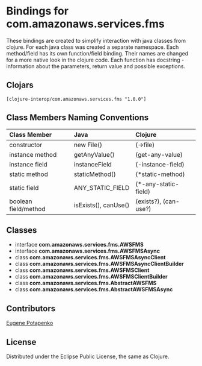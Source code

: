 # Bindings for com.amazonaws.services.fms

These bindings are created to simplify interaction with java classes from clojure.
For each java class was created a separate namespace.
Each method/field has its own function/field binding.
Their names are changed for a more native look in the clojure code. Each function has docstring - information about the parameters, return value and possible exceptions.

## Clojars

```
[clojure-interop/com.amazonaws.services.fms "1.0.0"]
```

## Class Members Naming Conventions

| Class Member | Java | Clojure |
|:--|:--|:--|
| constructor | new File() | (->file) |
| instance method | getAnyValue() | (get-any-value) |
| instance field | instanceField | (-instance-field) |
| static method | staticMethod() | (*static-method) |
| static field | ANY_STATIC_FIELD | (*-any-static-field) |
| boolean field/method | isExists(), canUse() | (exists?), (can-use?) |

## Classes

- interface **com.amazonaws.services.fms.AWSFMS**
- interface **com.amazonaws.services.fms.AWSFMSAsync**
- class **com.amazonaws.services.fms.AWSFMSAsyncClient**
- class **com.amazonaws.services.fms.AWSFMSAsyncClientBuilder**
- class **com.amazonaws.services.fms.AWSFMSClient**
- class **com.amazonaws.services.fms.AWSFMSClientBuilder**
- class **com.amazonaws.services.fms.AbstractAWSFMS**
- class **com.amazonaws.services.fms.AbstractAWSFMSAsync**

## Contributors

[Eugene Potapenko](https://github.com/potapenko/)

## License

Distributed under the Eclipse Public License, the same as Clojure.
